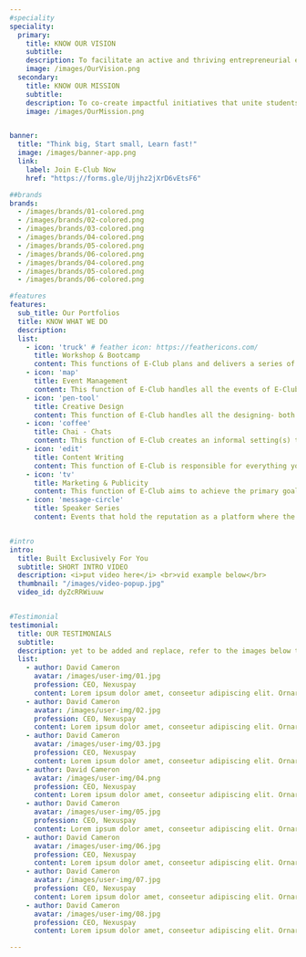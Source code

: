 ```yaml
---
#speciality
speciality:
  primary:
    title: KNOW OUR VISION
    subtitle: 
    description: To facilitate an active and thriving entrepreneurial ecosystems on the campus.
    image: /images/OurVision.png
  secondary:
    title: KNOW OUR MISSION
    subtitle: 
    description: To co-create impactful initiatives that unite students from various university clubs, inspiring active participation and driving the growth of a vibrant, interconnected entrepreneurial ecosystem on the campus.
    image: /images/OurMission.png


banner:
  title: "Think big, Start small, Learn fast!"
  image: /images/banner-app.png
  link:
    label: Join E-Club Now
    href: "https://forms.gle/Ujjhz2jXrD6vEtsF6"

##brands
brands:
  - /images/brands/01-colored.png
  - /images/brands/02-colored.png
  - /images/brands/03-colored.png
  - /images/brands/04-colored.png 
  - /images/brands/05-colored.png
  - /images/brands/06-colored.png
  - /images/brands/04-colored.png
  - /images/brands/05-colored.png
  - /images/brands/06-colored.png

#features
features:
  sub_title: Our Portfolios
  title: KNOW WHAT WE DO
  description: 
  list:
    - icon: 'truck' # feather icon: https://feathericons.com/
      title: Workshop & Bootcamp
      content: This functions of E-Club plans and delivers a series of workshops and boot camps with the motive to foster skill-based education and awareness on entrepreneurship amongst the campus community.
    - icon: 'map'
      title: Event Management
      content: This function of E-Club handles all the events of E-Club and VDC, as the success of any event depends largely on its planning and executing by timely obtaining all the necessary resources.
    - icon: 'pen-tool'
      title: Creative Design
      content: This function of E-Club handles all the designing- both graphic and video stack. Also, they do the photo & video shooting, editing and releasing all the media of those programs or events on the campus by both E-Club & VDC.
    - icon: 'coffee'
      title: Chai - Chats
      content: This function of E-Club creates an informal setting(s) to meet like-minded people interested in common topics, such as technology, food, education, sports, etc.
    - icon: 'edit'
      title: Content Writing
      content: This function of E-Club is responsible for everything you read and all the communications you get on the social media or otherwise regarding any events or programs of both the E-Club and VDC.
    - icon: 'tv'
      title: Marketing & Publicity
      content: This function of E-Club aims to achieve the primary goal of any initiative taken by E-Club and VDC by spreading the awareness of those initiatives, tasks and programs.
    - icon: 'message-circle'
      title: Speaker Series
      content: Events that hold the reputation as a platform where the GITAM fraternity can both gain the knowledge, and as well as get inspired by the life experiences and stories of successful personalities in the field of business i.e entrepreneurs, innovators, business executives, business-men and business-women.


#intro
intro:
  title: Built Exclusively For You
  subtitle: SHORT INTRO VIDEO
  description: <i>put video here</i> <br>vid example below</br>
  thumbnail: "/images/video-popup.jpg"
  video_id: dyZcRRWiuuw


#Testimonial
testimonial:
  title: OUR TESTIMONIALS
  subtitle: 
  description: yet to be added and replace, refer to the images below to avoid error <i>(if kept empty)</i> 
  list:
    - author: David Cameron
      avatar: /images/user-img/01.jpg
      profession: CEO, Nexuspay
      content: Lorem ipsum dolor amet, conseetur adipiscing elit. Ornare quam porta arcu congue felis volutpat. Vitae lectudbfs pellentesque vitae dolor
    - author: David Cameron
      avatar: /images/user-img/02.jpg
      profession: CEO, Nexuspay
      content: Lorem ipsum dolor amet, conseetur adipiscing elit. Ornare quam porta arcu congue felis volutpat. Vitae lectudbfs pellentesque vitae dolor
    - author: David Cameron
      avatar: /images/user-img/03.jpg
      profession: CEO, Nexuspay
      content: Lorem ipsum dolor amet, conseetur adipiscing elit. Ornare quam porta arcu congue felis volutpat. Vitae lectudbfs pellentesque vitae dolor
    - author: David Cameron
      avatar: /images/user-img/04.png
      profession: CEO, Nexuspay
      content: Lorem ipsum dolor amet, conseetur adipiscing elit. Ornare quam porta arcu congue felis volutpat. Vitae lectudbfs pellentesque vitae dolor
    - author: David Cameron
      avatar: /images/user-img/05.jpg
      profession: CEO, Nexuspay
      content: Lorem ipsum dolor amet, conseetur adipiscing elit. Ornare quam porta arcu congue felis volutpat. Vitae lectudbfs pellentesque vitae dolor
    - author: David Cameron
      avatar: /images/user-img/06.jpg
      profession: CEO, Nexuspay
      content: Lorem ipsum dolor amet, conseetur adipiscing elit. Ornare quam porta arcu congue felis volutpat. Vitae lectudbfs pellentesque vitae dolor
    - author: David Cameron
      avatar: /images/user-img/07.jpg
      profession: CEO, Nexuspay
      content: Lorem ipsum dolor amet, conseetur adipiscing elit. Ornare quam porta arcu congue felis volutpat. Vitae lectudbfs pellentesque vitae dolor
    - author: David Cameron
      avatar: /images/user-img/08.jpg
      profession: CEO, Nexuspay
      content: Lorem ipsum dolor amet, conseetur adipiscing elit. Ornare quam porta arcu congue felis volutpat. Vitae lectudbfs pellentesque vitae dolor

---
```

